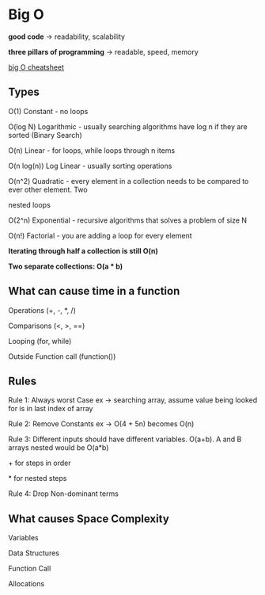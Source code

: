 # Big O

**good code** -> readability, scalability

**three pillars of programming** -> readable, speed, memory

[big O cheatsheet](https://www.bigocheatsheet.com)

## Types

O(1) Constant - no loops

O(log N) Logarithmic - usually searching algorithms have log n if they are sorted (Binary Search)

O(n) Linear - for loops, while loops through n items

O(n log(n)) Log Linear - usually sorting operations

O(n^2) Quadratic - every element in a collection needs to be compared to ever other element. Two

nested loops

O(2^n) Exponential - recursive algorithms that solves a problem of size N

O(n!) Factorial - you are adding a loop for every element

**Iterating through half a collection is still O(n)**

**Two separate collections: O(a \* b)**

## What can cause time in a function

Operations (+, -, \*, /)

Comparisons (<, >, ==)

Looping (for, while)

Outside Function call (function())

## Rules

Rule 1: Always worst Case ex -> searching array, assume value being looked for is in last index of array

Rule 2: Remove Constants ex -> O(4 + 5n) becomes O(n)

Rule 3: Different inputs should have different variables. O(a+b). A and B arrays nested would be O(a\*b)

\+ for steps in order

\* for nested steps

Rule 4: Drop Non-dominant terms

## What causes Space Complexity

Variables

Data Structures

Function Call

Allocations
